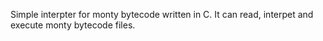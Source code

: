 Simple interpter for monty bytecode written in C. 
It can read, interpet and execute monty bytecode files.

